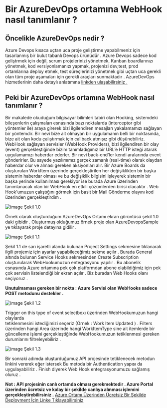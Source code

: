 # Bir AzureDevOps ortamına  WebHook nasıl tanımlanır  ?


## Öncelikle AzureDevOps nedir ? 

Azure Devops kısaca uçtan uca proje geliştirme yapabilmeniz için tasarlanmış bir bulut 
tabanlı Devops ürünüdür . Azure Devops sadece kod geliştrmek için değil, scrum projelerinizi 
yönetmek, Kanban boardlarınızı yönetmek, kod versiyonlamanızı yapmak, projenizi dev,test, prod 
ortamlarına deploy etmek, test süreçlerinizi yönetmek gibi uçtan uca gerekli olan tüm proje aşamaları
 için gerekli araçları sunmaktadır . AzureDevOps hizmetlerinin daha detaylı anlatımına 
[linkden ulaşabilirsiniz .](https://dev.azure.com)

  ## Peki bir AzureDevOps ortamına WebHook nasıl tanımlanır ?  

Bir makalede okuduğum bilgisayar bilimleri tabiri olan Hooking, sistemdeki bileşenlerin çalışmaları 
esnasında bazı noktalarda (interceptor gibi yöntemler ile) araya girerek bizi ilgilendiren mesajları 
yakalamamızı sağlayan bir yöntemdir. Bir nevi bize ait olmayan bir uygulamanın belli bir noktasında, 
bize ait olan kodu çalıştırmak için callback atmışız gibi düşünebiliriz. WebHook sağlayan servisler 
(WebHook Providers), bizi ilgilendiren bir olay (event) gerçekleştiğinde bizim tanımladığımız bir URL’e 
HTTP isteği atarak uygulamamızı haberdar ederler. Bir nevi back-end’ler kendi aralarında event 
gönderirler. Bu sayede yazılımımız gerçek zamanlı (real-time) olarak olaydan haberdar olur ve alması 
gereken aksiyonları alır.
Bir Azure Boards da oluşturulan WorkItem üzerinde gerçekleştirilen her değişiklikten bir başka 
sistemin haberdar olması ve bu değişiklik bilgisini işleyerek sistemin bir başka yerinde kullanılması 
gerekiyor ise burada Azure üzerinden tanımlanacak olan bir WebHook en etkili çözümlerden birisi 
olacaktır . 
Web Hook'umuzun çalıştığını görmek için basit bir Mail Gönderme olayını kod üzerinden gerçekleştirdim . 

 ![image](https://user-images.githubusercontent.com/45935701/183987926-4f410961-01de-435e-99d6-5d71792f33fb.png) 
                                                     Şekil 1.0




Örnek olarak oluşturduğum AzureDevOps Ortamı ekran görüntüsü şekil 1.0 daki gibidir . 
Oluşturmuş olduğumuz örnek proje olan AzureDevopsSample ye tıklayarak proje detayına gidilir . 

![image](https://user-images.githubusercontent.com/45935701/183987999-3da15306-fdb1-40cd-bdb4-113a751ba904.png) 
                                                       Şekil 1.1


Şekil 1.1 de sarı işaretli alanda bulunan Project Settings sekmesine tıklanarak ilgili projemiz için 
ayarlar yapabileceğimiz sekme açılır .  Burada General altında bulunan Service Hooks sekmesinden 
Create Subscription oluşturularak WebHookumuzun entegrasyonu yapılır . Bu abonelik esnasında 
Azure ortamına pek çok platformdan abone olabildiğimiz için pek çok servisin listelendiği bir ekran 
açılır . Biz buradan Web Hooks olanı seçiyoruz . 

**Unutulmaması gereken bir nokta : Azure Servisi olan WebHooks sadece POST metodunu destekler .**




![image](https://user-images.githubusercontent.com/45935701/183988488-4c6afe4e-2ee0-4c1a-86d8-a00741098597.png)
                                                       Şekil 1.2
                                                       
                                                       
                                                       
Trigger on this type of event  selectboxı üzerinden WebHookumuzun hangi olaylarda  
tetiklenmesini istediğimizi seçeriz (Örnek : Work Item Updated ) . 
Filters üzerinden hangi Area üzerinde hangi WorkItemType sine ait itemlerde bir güncelleme işlemi 
gerçekleştiğinde WebHookumuzun tetiklenmesi gereken  durumlarını filtreleyebiliriz . 




![image](https://user-images.githubusercontent.com/45935701/183988651-5a5dd835-b776-4adb-80b0-68618799d632.png)
                                                       Şekil 1.3

Bir sonraki adımda oluşturduğumuz API projesinde tetiklenecek metodun linkini vererek eğer istersek 
Bu metoda bir Authentication yapısı da uygulayabiliriz . Finish diyerek Web Hook entegrasyonumuzu 
sağlamış oluruz . 

**Not : API projesinin canlı ortamda olması gerekmektedir . Azure Portal üzerinden ücretsiz ve kolay bir şekilde canlıya alınması işlemini gerçekleştirebilirsiniz .** 
[Azure Ortamı Üzerinden Ücretsiz Bir Şekilde Deployment İçin Linke Tıklayabilirsiniz ](https://docs.microsoft.com/tr-tr/aspnet/core/tutorials/publish-to-azure-api-management-using-vs?view=aspnetcore-6.0)

